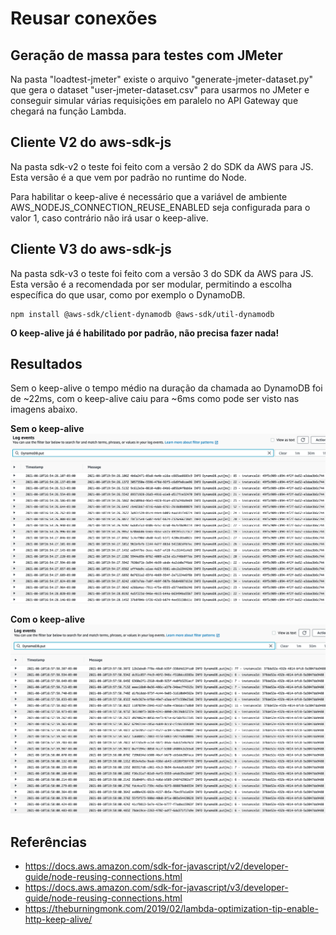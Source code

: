 # Reusar conexões

## Geração de massa para testes com JMeter

Na pasta "loadtest-jmeter" existe o arquivo "generate-jmeter-dataset.py" que gera o dataset "user-jmeter-dataset.csv" para usarmos no JMeter e conseguir simular várias requisições em paralelo no API Gateway que chegará na função Lambda.

## Cliente V2 do aws-sdk-js

Na pasta sdk-v2 o teste foi feito com a versão 2 do SDK da AWS para JS. Esta versão é a que vem por padrão no runtime do Node.

Para habilitar o keep-alive é necessário que a variável de ambiente AWS_NODEJS_CONNECTION_REUSE_ENABLED seja configurada para o valor 1, caso contrário não irá usar o keep-alive.

## Cliente V3 do aws-sdk-js

Na pasta sdk-v3 o teste foi feito com a versão 3 do SDK da AWS para JS. Esta versão é a recomendada por ser modular, permitindo a escolha específica do que usar, como por exemplo o DynamoDB.

````
npm install @aws-sdk/client-dynamodb @aws-sdk/util-dynamodb
````

**O keep-alive já é habilitado por padrão, não precisa fazer nada!**

## Resultados

Sem o keep-alive o tempo médio na duração da chamada ao DynamoDB foi de ~22ms, com o keep-alive caiu para ~6ms como pode ser visto nas imagens abaixo.

**Sem o keep-alive**
![sem o código do keep-alive](images/v2-sem-keep-alive.png)


**Com o keep-alive**
![com o código do keep-alive](images/v2-com-keep-alive.png)


## Referências
* https://docs.aws.amazon.com/sdk-for-javascript/v2/developer-guide/node-reusing-connections.html
* https://docs.aws.amazon.com/sdk-for-javascript/v3/developer-guide/node-reusing-connections.html
* https://theburningmonk.com/2019/02/lambda-optimization-tip-enable-http-keep-alive/